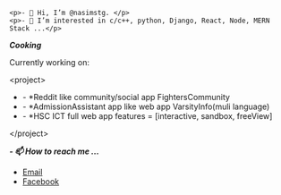     <p>- 👋 Hi, I’m @nasimstg. </p>
    <p>- 👀 I’m interested in c/c++, python, Django, React, Node, MERN Stack ...</p>
<p><b><i>Cooking</i></b></p>
<p>Currently working on: </p>
<p>&lt;project&gt;</p>
<ul >
    <li>
        - *Reddit like community/social app FightersCommunity 
    </li>
    <li>
        - *AdmissionAssistant app like web app VarsityInfo(muli language)
    </li>
    <li>
        - *HSC ICT full web app features = [interactive, sandbox, freeView]
    </li>
</ul>
<p>&lt;/project&gt;</p>
 <p><b><i>- 📫 How to reach me ...</i></b></p>
 <ul>
  <li><a href="mailto:nasim.stg@gmail.com">Email</a></li>
  <li><a href="https://fb.com/mohammed.nasim.on3">Facebook</a></li>
</ul>

<!---
nasimstg/nasimstg is a ✨ special ✨ repository because its `README.md` (this file) appears on your GitHub profile.
You can click the Preview link to take a look at your changes.
--->
